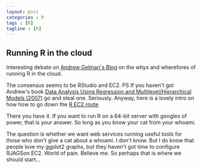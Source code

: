 ```yaml
---
layout: post
categories : R
tags : [R]
tagline : [R]
---
```


## Running R in the cloud

Interesting debate on <A href="http://andrewgelman.com/2011/07/r_on_the_cloud/">Andrew Gelman's Blog</A> on the whys and wherefores of running R in the cloud. 

The consensus seems to be RStudio and EC2. PS If you haven't got Andrew's book <A href="http://www.stat.columbia.edu/~gelman/arm/">Data Analysis Using Regression and Multilevel/Hierarchical Models (2007)</A> go and steal one. Seriously. Anyway, here is a lovely intro on how how to go down the <A href="http://toreopsahl.com/2011/10/17/securely-using-r-and-rstudio-on-amazons-ec2/">R EC2 route</A>

There you have it. If you want to run R on a 64-bit server with googles of power, that is your answer. So long as you know your cat from your whoami.

The question is whether we want web services running useful tools for those who don't give a cat about a whoami. I don't know. But I do know that people love my ggplot2 graphs, but they haven't got time to configure RJAGSon EC2. World of pain. Believe me. So perhaps that is where we should start...




